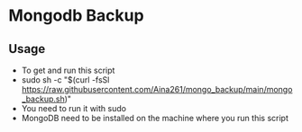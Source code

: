 # Mongodb Backup

## Usage
- To get and run this script
- sudo  sh -c "$(curl -fsSl https://raw.githubusercontent.com/Aina261/mongo_backup/main/mongo_backup.sh)"
- You need to run it with sudo
- MongoDB need to be installed on the machine where you run this script
